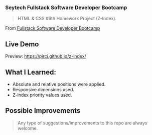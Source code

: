 ### Seytech Fullstack Software Developer Bootcamp

> HTML & CSS #6th Homework Project (Z-Index).

From [Fullstack Software Developer Bootcamp](https://www.seytech.co/)

## Live Demo

Preview: https://pirci.github.io/z-index/



## What I Learned:

- Absolute and relative positions were applied.
- Responsive dimensions used.
- Z-index priority values used.

## Possible Improvements

> Any type of suggestions/improvements to this repo are always welcome.
